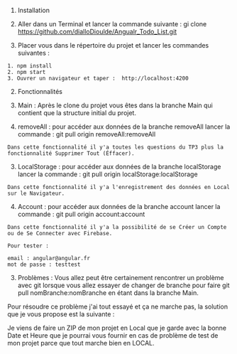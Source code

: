 

1. Installation
  1. Aller dans un Terminal et lancer la commande suivante : 
  gi clone https://github.com/dialloDioulde/Angualr_Todo_List.git
 
  2. Placer vous dans le répertoire du projet et lancer les commandes suivantes : 
  
    1. npm install
    2. npm start
    3. Ouvrer un navigateur et taper :  http://localhost:4200
    
2. Fonctionnalités 
  1. Main : 
    Après le clone du projet vous êtes dans la branche Main qui contient que la structure initial du projet.
    
  3. removeAll : 
    pour accéder aux données de la branche removeAll lancer la commande : 
    git pull origin removeAll:removeAll
    
    Dans cette fonctionnalité il y'a toutes les questions du TP3 plus la fonctionnalité Supprimer Tout (Éffacer).
    
  3. LocalStorage : 
    pour accéder aux données de la branche localStorage lancer la commande : 
    git pull origin localStorage:localStorage
    
    Dans cette fonctionnalité il y'a l'enregistrement des données en Local sur le Navigateur. 
    
  4. Account : 
    pour accéder aux données de la branche account lancer la commande : 
    git pull origin account:account
    
    Dans cette fonctionnalité il y'a la possibilité de se Créer un Compte ou de Se Connecter avec Firebase. 
    
    Pour tester : 
    
    email : angular@angular.fr
    mot de passe : testtest
    
  
3. Problèmes : 
Vous allez peut être certainement rencontrer un problème avec git lorsque vous allez essayer de changer de branche pour faire git pull             nomBranche:nomBranche en étant dans la branche Main.
  
  Pour résoudre ce problème j'ai tout essayé et ça ne marche pas, la solution que je vous propose est la suivante : 
  
  Je viens de faire un ZIP de mon projet en Local que je garde avec la bonne Date et Heure que je pourrai vous fournir en cas de problème de test de   mon projet parce que tout marche bien en LOCAL. 
    
    
 
    
